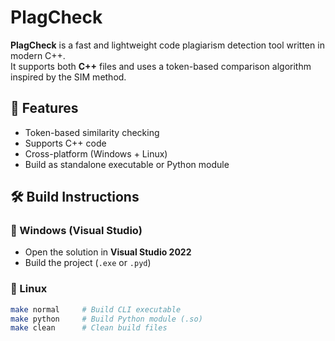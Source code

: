 # PlagCheck

**PlagCheck** is a fast and lightweight code plagiarism detection tool written in modern C++.  
It supports both **C++** files and uses a token-based comparison algorithm inspired by the SIM method.

## 🚀 Features
- Token-based similarity checking
- Supports C++ code
- Cross-platform (Windows + Linux)
- Build as standalone executable or Python module

## 🛠️ Build Instructions

### 🔹 Windows (Visual Studio)
- Open the solution in **Visual Studio 2022**
- Build the project (`.exe` or `.pyd`)

### 🔹 Linux
```bash
make normal     # Build CLI executable
make python     # Build Python module (.so)
make clean      # Clean build files
